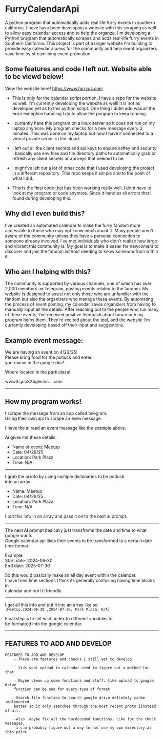 # FurryCalendarApi
 A python program that automatically adds real life furry events in southern california.  I have have been developing a website with this scraping as well to allow easy calendar access and to help the organze. I'm developing a Python program that automatically scrapes and adds real-life furry events in Southern California. This project is part of a larger website I'm building to provide easy calendar access for the community and help event organizers save time by streamlining event promotion.

## Some features and code I left out. Website able to be viewd below!

View the website here!
https://www.furryus.com

- This is only for the calendar script portion. I have a repo for the website as well.
I'm currently developing the website as well! It is not as developed yet as to this python script.
One thing i didnt add was all the error exception handling I do to allow the porgram to keep running.

- I currently have this program on a linux server so it does not run on my laptop anymore.
My program checks for a new message every 3 minutes. This was done on my laptop but now I
have it connected to a virtual private server in the cloud.

- I left out all the client secrets and api keys to ensure saftey and security. 
I basically use env files and file directory paths to automatically grab or refresh
any client secrets or api keys that needed to be. 

- I might've left out a lot of other code that I used developing the project in a different repository. This repo keeps it simple and to the point of what I did.

- This is the final code that has been working really well. I dont have to look at my program or code anymore. Since it handles all errors that I found during developing this.

## Why did I even build this?

I've created an automated calendar to make the furry fandom more accessible to those who may not know much about it. Many people aren't aware of the community unless they have a personal connection to someone already involved. I've met individuals who didn't realize how large and vibrant this community is. My goal is to make it easier for newcomers to discover and join the fandom without needing to know someone from within it.

## Who am I helping with this?

The community is supported by various channels, one of which has over 2,000 members on Telegram, posting events related to the fandom. My website is designed to assist not only those who are unfamiliar with the fandom but also the organizers who manage these events. By automating the process of event posting, my calendar saves organizers from having to manually input all the details. After reaching out to the people who run many of these events, I’ve received positive feedback about how much my program helps them. They’re excited about the tool, and the website I'm currently developing based off their input and suggestions.

## Example event message:

We are having an event on 4/29/25!  
Please bring food for the potluck and enter  
you rname in the google doc!  

Where located in the park plaza!  

www3.goo324gledoc....com

---

## How my program works!

I scrape the message from an app called telegram.  
Using their own api to scrape an even message.  

I have the ai read an event message like the example above.  

Ai gives me these details:

- Name of event: Meetup  
- Date: 04/29/25  
- Location: Park Plaza  
- Time: N/A

---

I grab the ai info by using multiple dictonaries to be potluck  
into an array:

- Name: Meetup  
- Date: 04/29/35  
- Location: Park Plaza  
- Time: N/A

I put this info in an array and pass it on to the next ai prompt.

---

The next AI prompt basically just transfroms the date and time to what google wants.  
Google calendar api likes their events to be transformed to a certain date time format:

Example:  
Start date: 2024-06-30  
End date: 2025-07-30  

So this would basically make an all day event within the calendar.  
I have tried time sections I think its generally confusing having time blocks in  
calendar and not UI friendly.

---

I get all this info and put it into an array like so:  
`[Meetup,2024-06-30 ,2024-07-30, Park Plaza, N/A]`

Final step is to set each index to different variables to  
be formatted into the google calendar.

---

## FEATURES TO ADD AND DEVELOP
    
    FEATURES TO ADD AND DEVELOP
        - These are features and checks I still yet to develop.

        - Vids wont upload to calendar need to figure out a method for that
        
        - Maybe clean up some functions and stuff. like upload to google drive
        function can be one for every type of format

        -Search file function to search google drive defintely canbe implemented
        better so it only searches through the most recent photo iinstead of all.

        -Also  maybe fix all the hardocoded functions. Like for the check messages. 
        -i can probably figure out a way to not use my own directory at this point.

